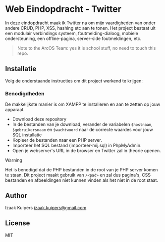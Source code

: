# Web Eindopdracht - Twitter

In deze eindopdracht maak ik Twitter na om mijn vaardigheden van onder andere CRUD, PHP, XSS, hashing etc aan te tonen. Het project bestaat uit een modulair verbindings systeem, foutmelding-dialoog, mobiele ondersteuning, een offline-pagina, server-side foutmeldingen, etc.

> Note to the ArcOS Team: yes it is school stuff, no need to touch this repo.

## Installatie
Volg de onderstaande instructies om dit project werkend te krijgen:

### Benodigdheden
De makkelijkste manier is om XAMPP te installeren en aan te zetten op jouw apparaat.

- Download deze repository
- In de bestanden van je download, verander de variabelen `$hostnaam`, `$gebruikersnaam` en `$wachtwoord` naar de correcte waardes voor jouw SQL installatie
- Kopieer de bestanden naar een PHP server.
- Importeer het SQL bestand (importeer-mij.sql) in PhpMyAdmin.
- Open je webserver's URL in de browser en Twitter zal in theorie openen.

> [!WARNING]
> Het is benodigd dat de PHP bestanden in de root van je PHP server komen te staan. Dit project maakt gebruik van `/<pad>` en zal dus pagina's, CSS bestanden en afbeeldingen niet kunnen vinden als het niet in de root staat.

## Author

Izaak Kuipers <izaak.kuipers@gmail.com>

## License

MIT

